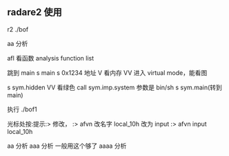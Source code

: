 ## radare2 使用

r2 ./bof

aa 分析

afl 看函数 analysis function list

跳到 main
s main
s 0x1234 地址
V 看内存
VV 进入 virtual mode，能看图

s sym.hidden
VV
看绿色 call sym.imp.system 参数是 bin/sh
s sym.main(转到 main)

执行
./bof1

光标处按:提示:> 修改，
:> afvn 改名字
local_10h 改为 input
:> afvn input local_10h

aa 分析
aaa 分析 一般用这个够了
aaaa 分析
